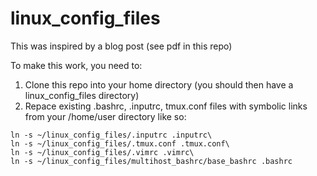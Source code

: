 # linux_config_files

This was inspired by a blog post (see pdf in this repo)

To make this work, you need to:
1) Clone this repo into your home directory (you should then have a linux_config_files directory)
2) Repace existing .bashrc, .inputrc, tmux.conf files with symbolic links from your /home/user directory like so:

```shell
ln -s ~/linux_config_files/.inputrc .inputrc\
ln -s ~/linux_config_files/.tmux.conf .tmux.conf\
ln -s ~/linux_config_files/.vimrc .vimrc\
ln -s ~/linux_config_files/multihost_bashrc/base_bashrc .bashrc
```
